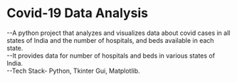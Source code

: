 # Covid-19 Data Analysis
 
--A python project that analyzes and visualizes data about covid cases in all states of India and the number of hospitals, and beds available in each state.
<br>
--It provides data for number of hospitals and beds in various states of India. 
<br>
--Tech Stack- Python, Tkinter Gui, Matplotlib. 
